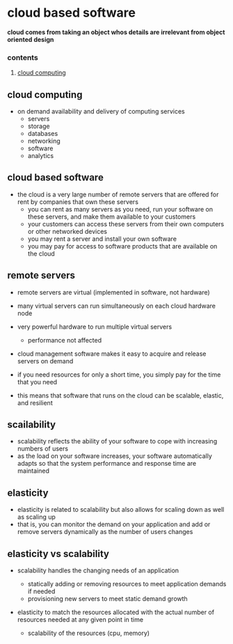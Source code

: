 #  cloud based software

**cloud comes from taking an object whos details are irrelevant from object oriented design**

###  contents

1.  [cloud computing](#cloud-computing)

##  cloud computing

-  on demand availability and delivery of computing services
    -  servers
    -  storage
    -  databases
    -  networking
    -  software
    -  analytics

##  cloud based software

-  the cloud is a very large number of remote servers that are offered for rent by companies that own these servers
    -  you can rent as many servers as you need, run your software on these servers, and make them available to your customers
    -  your customers can access these servers from their own computers or other networked devices
    -  you may rent a server and install your own software
    -  you may pay for access to software products that are available on the cloud

##  remote servers

-  remote servers are virtual (implemented in software, not hardware)
-  many virtual servers can run simultaneously on each cloud hardware node
-  very powerful hardware to run multiple virtual servers
    -  performance not affected

-  cloud management software makes it easy to acquire and release servers on demand
-  if you need resources for only a short time, you simply pay for the time that you need
-  this means that software that runs on the cloud can be scalable, elastic, and resilient

##  scailability

-  scalability reflects the ability of your software to cope with increasing numbers of users
-  as the load on your software increases, your software automatically adapts so that the system performance and response time are maintained

##  elasticity 

-  elasticity is related to scalability but also allows for scaling down as well as scaling up
-  that is, you can monitor the demand on your application and add or remove servers dynamically as the number of users changes

##  elasticity vs scalability

-  scalability handles the changing needs of an application
    -  statically adding or removing resources to meet application demands if needed
    -  provisioning new servers to meet static demand growth

-  elasticity to match the resources allocated with the actual number of resources needed at any given point in time 
    -  scalability of the resources (cpu, memory)

##   

